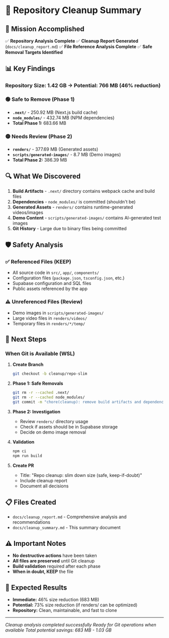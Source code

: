 # 🧹 Repository Cleanup Summary

## 🎯 Mission Accomplished

✅ **Repository Analysis Complete**
✅ **Cleanup Report Generated** (`docs/cleanup_report.md`)
✅ **File Reference Analysis Complete**
✅ **Safe Removal Targets Identified**

## 📊 Key Findings

### Repository Size: **1.42 GB** → **Potential: 766 MB (46% reduction)**

### 🟢 Safe to Remove (Phase 1)
- **`.next/`** - 250.92 MB (Next.js build cache)
- **`node_modules/`** - 432.74 MB (NPM dependencies)
- **Total Phase 1:** 683.66 MB

### 🟡 Needs Review (Phase 2)
- **`renders/`** - 377.69 MB (Generated assets)
- **`scripts/generated-images/`** - 8.7 MB (Demo images)
- **Total Phase 2:** 386.39 MB

## 🔍 What We Discovered

1. **Build Artifacts** - `.next/` directory contains webpack cache and build files
2. **Dependencies** - `node_modules/` is committed (shouldn't be)
3. **Generated Assets** - `renders/` contains runtime-generated videos/images
4. **Demo Content** - `scripts/generated-images/` contains AI-generated test images
5. **Git History** - Large due to binary files being committed

## 🛡️ Safety Analysis

### ✅ Referenced Files (KEEP)
- All source code in `src/`, `app/`, `components/`
- Configuration files (`package.json`, `tsconfig.json`, etc.)
- Supabase configuration and SQL files
- Public assets referenced by the app

### ⚠️ Unreferenced Files (Review)
- Demo images in `scripts/generated-images/`
- Large video files in `renders/videos/`
- Temporary files in `renders/*/temp/`

## 🚀 Next Steps

### When Git is Available (WSL)

1. **Create Branch**
   ```bash
   git checkout -b cleanup/repo-slim
   ```

2. **Phase 1: Safe Removals**
   ```bash
   git rm -r --cached .next/
   git rm -r --cached node_modules/
   git commit -m "chore(cleanup): remove build artifacts and dependencies"
   ```

3. **Phase 2: Investigation**
   - Review `renders/` directory usage
   - Check if assets should be in Supabase storage
   - Decide on demo image removal

4. **Validation**
   ```bash
   npm ci
   npm run build
   ```

5. **Create PR**
   - Title: "Repo cleanup: slim down size (safe, keep-if-doubt)"
   - Include cleanup report
   - Document all decisions

## 📋 Files Created

- `docs/cleanup_report.md` - Comprehensive analysis and recommendations
- `docs/cleanup_summary.md` - This summary document

## ⚠️ Important Notes

- **No destructive actions** have been taken
- **All files are preserved** until Git cleanup
- **Build validation** required after each phase
- **When in doubt, KEEP** the file

## 🎉 Expected Results

- **Immediate:** 46% size reduction (683 MB)
- **Potential:** 73% size reduction (if renders/ can be optimized)
- **Repository:** Clean, maintainable, and fast to clone

---

*Cleanup analysis completed successfully*
*Ready for Git operations when available*
*Total potential savings: 683 MB - 1.03 GB*
